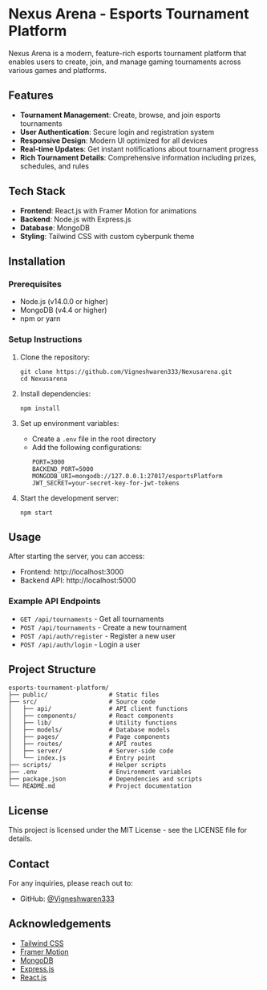# Nexus Arena - Esports Tournament Platform



Nexus Arena is a modern, feature-rich esports tournament platform that enables users to create, join, and manage gaming tournaments across various games and platforms.

## Features

- **Tournament Management**: Create, browse, and join esports tournaments
- **User Authentication**: Secure login and registration system
- **Responsive Design**: Modern UI optimized for all devices
- **Real-time Updates**: Get instant notifications about tournament progress
- **Rich Tournament Details**: Comprehensive information including prizes, schedules, and rules

## Tech Stack

- **Frontend**: React.js with Framer Motion for animations
- **Backend**: Node.js with Express.js
- **Database**: MongoDB
- **Styling**: Tailwind CSS with custom cyberpunk theme

## Installation

### Prerequisites

- Node.js (v14.0.0 or higher)
- MongoDB (v4.4 or higher)
- npm or yarn

### Setup Instructions

1. Clone the repository:
   ```
   git clone https://github.com/Vigneshwaren333/Nexusarena.git
   cd Nexusarena
   ```

2. Install dependencies:
   ```
   npm install
   ```

3. Set up environment variables:
   - Create a `.env` file in the root directory
   - Add the following configurations:
     ```
     PORT=3000
     BACKEND_PORT=5000
     MONGODB_URI=mongodb://127.0.0.1:27017/esportsPlatform
     JWT_SECRET=your-secret-key-for-jwt-tokens
     ```

4. Start the development server:
   ```
   npm start
   ```

## Usage

After starting the server, you can access:
- Frontend: http://localhost:3000
- Backend API: http://localhost:5000

### Example API Endpoints

- `GET /api/tournaments` - Get all tournaments
- `POST /api/tournaments` - Create a new tournament
- `POST /api/auth/register` - Register a new user
- `POST /api/auth/login` - Login a user

## Project Structure

```
esports-tournament-platform/
├── public/                 # Static files
├── src/                    # Source code
│   ├── api/                # API client functions
│   ├── components/         # React components
│   ├── lib/                # Utility functions
│   ├── models/             # Database models
│   ├── pages/              # Page components
│   ├── routes/             # API routes
│   ├── server/             # Server-side code
│   └── index.js            # Entry point
├── scripts/                # Helper scripts
├── .env                    # Environment variables
├── package.json            # Dependencies and scripts
└── README.md               # Project documentation
```

## License

This project is licensed under the MIT License - see the LICENSE file for details.

## Contact

For any inquiries, please reach out to:
- GitHub: [@Vigneshwaren333](https://github.com/Vigneshwaren333)

## Acknowledgements

- [Tailwind CSS](https://tailwindcss.com/)
- [Framer Motion](https://www.framer.com/motion/)
- [MongoDB](https://www.mongodb.com/)
- [Express.js](https://expressjs.com/)
- [React.js](https://reactjs.org/)

